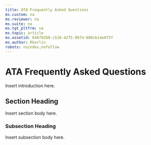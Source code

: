 ```yaml
---
title: ATA Frequently Asked Questions
ms.custom: na
ms.reviewer: na
ms.suite: na
ms.tgt_pltfrm: na
ms.topic: article
ms.assetid: b46792b9-c528-42f5-99f4-880cb14e075f
ms.author: Rkarlin
robots: noindex,nofollow
---
```

# ATA Frequently Asked Questions
Insert introduction here.

## Section Heading
Insert section body here.

### Subsection Heading
Insert subsection body here.

